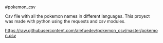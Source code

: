#pokemon_csv

Csv file with all the pokemon names in different languages. 
This proyect was made with python using the requests and csv modules.

https://raw.githubusercontent.com/alefuedev/pokemon_csv/master/pokemon.csv
